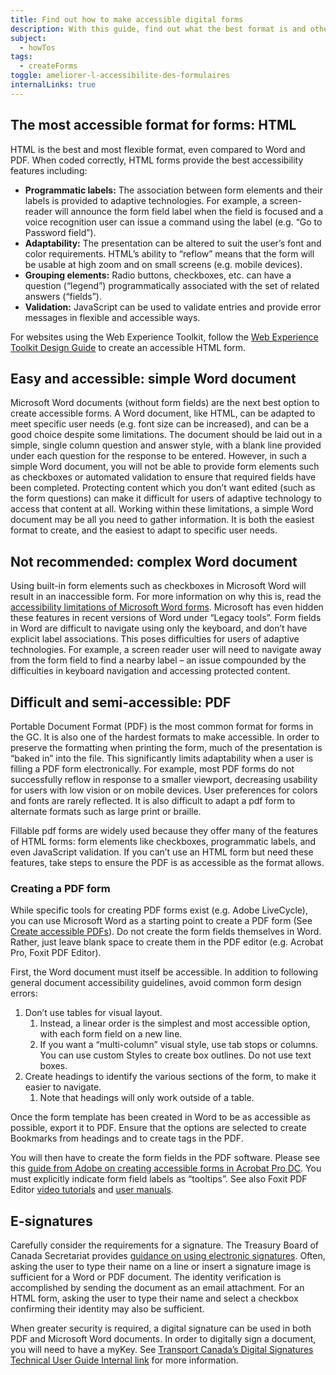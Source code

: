```yaml
---
title: Find out how to make accessible digital forms
description: With this guide, find out what the best format is and other helpful tips for making accessible digital forms.
subject:
  - howTos
tags:
  - createForms
toggle: ameliorer-l-accessibilite-des-formulaires
internalLinks: true
---
```

## The most accessible format for forms: HTML

HTML is the best and most flexible format, even compared to Word and PDF. When coded correctly, HTML forms provide the best accessibility features including:

- **Programmatic labels:** The association between form elements and their labels is provided to adaptive technologies. For example, a screen-reader will announce the form field label when the field is focused and a voice recognition user can issue a command using the label (e.g. “Go to Password field”).
- **Adaptability:** The presentation can be altered to suit the user’s font and color requirements. HTML’s ability to “reflow” means that the form will be usable at high zoom and on small screens (e.g. mobile devices).
- **Grouping elements:** Radio buttons, checkboxes, etc. can have a question (“legend”) programmatically associated with the set of related answers (“fields”).
- **Validation:** JavaScript can be used to validate entries and provide error messages in flexible and accessible ways.

For websites using the Web Experience Toolkit, follow the [Web Experience Toolkit Design Guide](https://wet-boew.github.io/wet-boew-styleguide/design/forms-en.html) to create an accessible HTML form.

## Easy and accessible: simple Word document

Microsoft Word documents (without form fields) are the next best option to create accessible forms. A Word document, like HTML, can be adapted to meet specific user needs (e.g. font size can be increased), and can be a good choice despite some limitations. The document should be laid out in a simple, single column question and answer style, with a blank line provided under each question for the response to be entered. However, in such a simple Word document, you will not be able to provide form elements such as checkboxes or automated validation to ensure that required fields have been completed. Protecting content which you don’t want edited (such as the form questions) can make it difficult for users of adaptive technology to access that content at all. Working within these limitations, a simple Word document may be all you need to gather information. It is both the easiest format to create, and the easiest to adapt to specific user needs.

## Not recommended: complex Word document

Using built-in form elements such as checkboxes in Microsoft Word will result in an inaccessible form. For more information on why this is, read the [accessibility limitations of Microsoft Word forms](https://accessible-digital-documents.com/blog/you-cant-make-microsoft-word-forms-accessible-enough/). Microsoft has even hidden these features in recent versions of Word under “Legacy tools”. Form fields in Word are difficult to navigate using only the keyboard, and don’t have explicit label associations. This poses difficulties for users of adaptive technologies. For example, a screen reader user will need to navigate away from the form field to find a nearby label – an issue compounded by the difficulties in keyboard navigation and accessing protected content.

## Difficult and semi-accessible: PDF

Portable Document Format (PDF) is the most common format for forms in the GC. It is also one of the hardest formats to make accessible. In order to preserve the formatting when printing the form, much of the presentation is “baked in” into the file. This significantly limits adaptability when a user is filling a PDF form electronically. For example, most PDF forms do not successfully reflow in response to a smaller viewport, decreasing usability for users with low vision or on mobile devices. User preferences for colors and fonts are rarely reflected. It is also difficult to adapt a pdf form to alternate formats such as large print or braille.

Fillable pdf forms are widely used because they offer many of the features of HTML forms: form elements like checkboxes, programmatic labels, and even JavaScript validation. If you can’t use an HTML form but need these features, take steps to ensure the PDF is as accessible as the format allows.

### Creating a PDF form

While specific tools for creating PDF forms exist (e.g. Adobe LiveCycle), you can use Microsoft Word as a starting point to create a PDF form (See [Create accessible PDFs](https://support.microsoft.com/en-us/office/create-accessible-pdfs-064625e0-56ea-4e16-ad71-3aa33bb4b7ed)). Do not create the form fields themselves in Word. Rather, just leave blank space to create them in the PDF editor (e.g. Acrobat Pro, Foxit PDF Editor).

First, the Word document must itself be accessible. In addition to following general document accessibility guidelines, avoid common form design errors:

1. Don’t use tables for visual layout.
    1. Instead, a linear order is the simplest and most accessible option, with each form field on a new line.
    2. If you want a “multi-column” visual style, use tab stops or columns. You can use custom Styles to create box outlines. Do not use text boxes.
2. Create headings to identify the various sections of the form, to make it easier to navigate.
    1. Note that headings will only work outside of a table.

Once the form template has been created in Word to be as accessible as possible, export it to PDF. Ensure that the options are selected to create Bookmarks from headings and to create tags in the PDF.

You will then have to create the form fields in the PDF software. Please see this [guide from Adobe on creating accessible forms in Acrobat Pro DC](https://www.adobe.com/accessibility/products/acrobat/creating-accessible-forms.html). You must explicitly indicate form field labels as “tooltips”. See also Foxit PDF Editor [video tutorials](https://www.foxitsoftware.com/support/tutorial/) and [user manuals](https://www.foxitsoftware.com/support/usermanuals.php).

## E-signatures

Carefully consider the requirements for a signature. The Treasury Board of Canada Secretariat provides [guidance on using electronic signatures](https://www.canada.ca/en/government/system/digital-government/online-security-privacy/government-canada-guidance-using-electronic-signatures.html). Often, asking the user to type their name on a line or insert a signature image is sufficient for a Word or PDF document. The identity verification is accomplished by sending the document as an email attachment. For an HTML form, asking the user to type their name and select a checkbox confirming their identity may also be sufficient.

When greater security is required, a digital signature can be used in both PDF and Microsoft Word documents. In order to digitally sign a document, you will need to have a myKey. See [Transport Canada’s Digital Signatures Technical User Guide<span class="fas fa-external-link-square-alt mrgn-lft-sm mrgn-rght-sm" aria-hidden="true"></span><span class="wb-inv"> Internal link</span>](https://wiki.gccollab.ca/images/5/57/TCDS_EN_HOWTO.DOCX) for more information.
